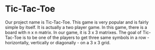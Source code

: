 # Tic-Tac-Toe
Our project name is Tic-Tac-Toe. This game is very popular and is fairly simple by itself. It is actually a two player game. In this game, there is a board with n x n matrix. In our game, it is 3 x 3 matrixes. The goal of Tic-Tac-Toe is to be one of the players to get three same symbols in a row - horizontally, vertically or diagonally - on a 3 x 3 grid.


